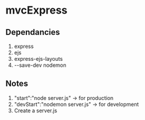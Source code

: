 # mvcExpress

## Dependancies
1. express
2. ejs
3. express-ejs-layouts
4. --save-dev nodemon

## Notes
1. "start":"node server.js" -> for production 
2. "devStart":"nodemon server.js" -> for development 
3. Create a server.js
